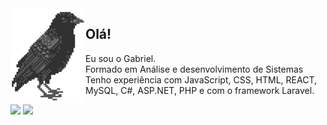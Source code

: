 <img align="left" src="corvo.png">

## Olá! <br>
Eu sou o Gabriel. <br>
Formado em Análise e desenvolvimento de Sistemas
<br>
Tenho experiência com JavaScript, CSS, HTML, REACT, MySQL, C#, ASP.NET, PHP e com o framework Laravel.
<br>

<div> 
  <a href="https://www.linkedin.com/in/gabrielsilvalves331/" target="_blank"><img src="https://img.shields.io/badge/-LinkedIn-%230077B5?style=for-the-badge&logo=linkedin&logoColor=white" target="_blank"></a> 
  <a href="https://gabrielsilvamel.github.io/Portfolio/" target="_blank"><img src="https://img.shields.io/badge/Portfolio-%23E4405F?style=for-the-badge&logo=About.me&logoColor=white" target="_blank"></a> 
</div>
